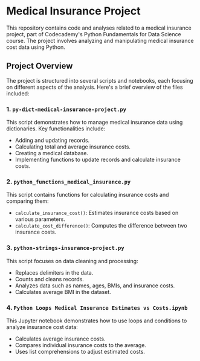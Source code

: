# Medical Insurance Project

This repository contains code and analyses related to a medical insurance project, part of Codecademy's Python Fundamentals for Data Science course. The project involves analyzing and manipulating medical insurance cost data using Python.

## Project Overview

The project is structured into several scripts and notebooks, each focusing on different aspects of the analysis. Here's a brief overview of the files included:

### 1. `py-dict-medical-insurance-project.py`
This script demonstrates how to manage medical insurance data using dictionaries. Key functionalities include:
- Adding and updating records.
- Calculating total and average insurance costs.
- Creating a medical database.
- Implementing functions to update records and calculate insurance costs.

### 2. `python_functions_medical_insurance.py`
This script contains functions for calculating insurance costs and comparing them:
- `calculate_insurance_cost()`: Estimates insurance costs based on various parameters.
- `calculate_cost_difference()`: Computes the difference between two insurance costs.

### 3. `python-strings-insurance-project.py`
This script focuses on data cleaning and processing:
- Replaces delimiters in the data.
- Counts and cleans records.
- Analyzes data such as names, ages, BMIs, and insurance costs.
- Calculates average BMI in the dataset.

### 4. `Python Loops Medical Insurance Estimates vs Costs.ipynb`
This Jupyter notebook demonstrates how to use loops and conditions to analyze insurance cost data:
- Calculates average insurance costs.
- Compares individual insurance costs to the average.
- Uses list comprehensions to adjust estimated costs.

